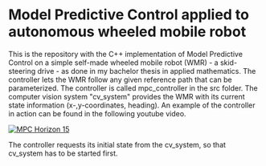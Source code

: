 # Model Predictive Control applied to autonomous wheeled mobile robot
This is the repository with the C++ implementation of Model Predictive Control on a simple self-made wheeled mobile robot (WMR)  - a skid-steering drive - as done in my bachelor thesis in applied mathematics. The controller lets the WMR follow any given reference path that can be parameterized. The controller is called mpc_controller in the src folder. The computer vision system "cv_system" provides the WMR with its current state information (x-,y-coordinates, heading). An example of the controller in action can be found in the following youtube video.

[![MPC Horizon 15](https://img.youtube.com/vi/7Zckkx6ERC8/0.jpg)](https://www.youtube.com/watch?v=7Zckkx6ERC8 "Model Predictive Control Horizon 15")

The controller requests its initial state from the cv_system, so that cv_system has to be started first.
